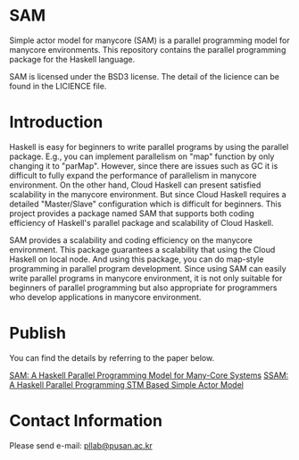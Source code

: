 # SAM
Simple actor model for manycore (SAM) is a parallel programming model for manycore environments. This repository contains the parallel programming package for the Haskell language.

SAM is licensed under the BSD3 license. The detail of the licience can be found in the LICIENCE file.

# Introduction
Haskell is easy for beginners to write parallel programs by using the parallel package. E.g., you can implement parallelism on "map" function by only changing it to "parMap". However, since there are issues such as GC it is difficult to fully expand the performance of parallelism in manycore environment. On the other hand, Cloud Haskell can present satisfied scalability in the manycore environment. But since Cloud Haskell requires a detailed "Master/Slave" configuration which is difficult for beginners. This project provides a package named SAM that supports both coding efficiency of Haskell's parallel package and scalability of Cloud Haskell.

SAM provides a scalability and coding efficiency on the manycore environment. This package guarantees a scalability that using the Cloud Haskell on local node. And using this package, you can do map-style programming in parallel program development. Since using SAM can easily write parallel programs in manycore environment, it is not only suitable for beginners of parallel programming but also appropriate for programmers who develop applications in manycore environment.


# Publish
You can find the details by referring to the paper below.

[SAM: A Haskell Parallel Programming Model for Many-Core Systems](https://ieeexplore.ieee.org/document/8394389/)
[SSAM: A Haskell Parallel Programming STM Based Simple Actor Model](https://iopscience.iop.org/article/10.1088/1742-6596/1566/1/012040)

# Contact Information
Please send e-mail: pllab@pusan.ac.kr
